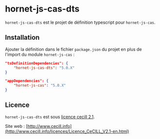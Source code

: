 # hornet-js-cas-dts

`hornet-js-cas-dts` est le projet de définition typescript pour `hornet-js-cas`.


## Installation

Ajouter la définition dans le fichier `package.json` du projet en plus de l'import du module `hornet-js-cas` :

```json
"tsDefinitionDependencies": {
    "hornet-js-cas-dts": "5.0.X"
}

"appDependencies": {
    "hornet-js-cas": "5.0.X"
}
```

## Licence

`hornet-js-cas-dts` est sous [licence cecill 2.1](./LICENSE.md).

Site web : [http://www.cecill.info](http://www.cecill.info/licences/Licence_CeCILL_V2.1-en.html)